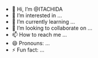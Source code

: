 - 👋 Hi, I’m @ITACHIDA
- 👀 I’m interested in ...
- 🌱 I’m currently learning ...
- 💞️ I’m looking to collaborate on ...
- 📫 How to reach me ...
- 😄 Pronouns: ...
- ⚡ Fun fact: ...

<!---
ITACHIDA/ITACHIDA is a ✨ special ✨ repository because its `README.md` (this file) appears on your GitHub profile.
You can click the Preview link to take a look at your changes.
--->
